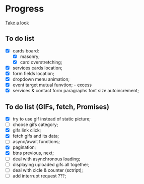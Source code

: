 # Progress

[Take a look](https://dariaazanovich.github.io/frontend-lab/workflow/landing-page/)

## To do list
- [x] cards board:
    - [x] masonry;
    - [x] card overstretching;
- [x] services cards location;
- [x] form fields location;
- [x] dropdown menu animation;
- [x] event target mutual funvtion; - excess
- [x] services & contact form paragraphs font size autoincrement;

## To do list (GIFs, fetch, Promises)
- [x] try to use gif instead of static picture;
- [ ] choose gifs category;
- [x] gifs link click;
- [x] fetch gifs and its data;
- [ ] async/await functions;
- [x] pagination;
- [x] btns previous, next;
- [ ] deal with asynchronous loading;
- [ ] displaying uploaded gifs all together;
- [ ] deal with cicle & counter (sctript);
- [ ] add interrupt request ???;